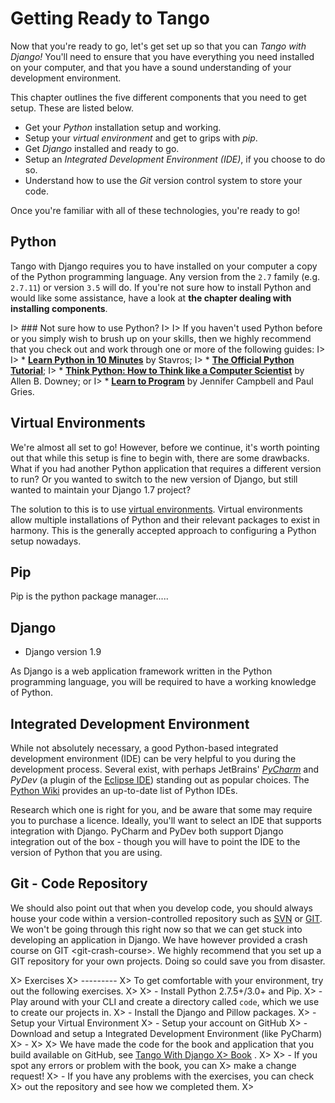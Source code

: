 Getting Ready to Tango
======================
Now that you're ready to go, let's get set up so that you can *Tango with Django!* You'll need to ensure that you have everything you need installed on your computer, and that you have a sound understanding of your development environment. 

This chapter outlines the five different components that you need to get setup. These are listed below.

* Get your *Python* installation setup and working.
* Setup your *virtual environment* and get to grips with *pip*.
* Get *Django* installed and ready to go.
* Setup an *Integrated Development Environment (IDE)*, if you choose to do so.
* Understand how to use the *Git* version control system to store your code.

Once you're familiar with all of these technologies, you're ready to go!

Python
------
Tango with Django requires you to have installed on your computer a copy of the Python programming language. Any version from the `2.7` family (e.g. `2.7.11`) or version `3.5` will do. If you're not sure how to install Python and would like some assistance, have a look at **the chapter dealing with installing components**.

I> ### Not sure how to use Python?
I>
I> If you haven't used Python before or you simply wish to brush up on your skills, then we highly recommend that you check out and work through one or more of the following guides:
I> 
I> * [**Learn Python in 10 Minutes**](http://www.korokithakis.net/tutorials/python/) by Stavros;
I> * [**The Official Python Tutorial**](http://docs.python.org/2/tutorial/);
I> * [**Think Python: How to Think like a Computer Scientist**](http://www.greenteapress.com/thinkpython/) by Allen B. Downey; or
I> * [**Learn to Program**](https://www.coursera.org/course/programming1) by Jennifer Campbell and Paul Gries.


Virtual Environments
---------------------

We're almost all set to go! However, before we continue, it's worth
pointing out that while this setup is fine to begin with, there are some
drawbacks. What if you had another Python application that requires a
different version to run? Or you wanted to switch to the new version of
Django, but still wanted to maintain your Django 1.7 project?

The solution to this is to use [virtual
environments](http://simononsoftware.com/virtualenv-tutorial/). Virtual
environments allow multiple installations of Python and their relevant
packages to exist in harmony. This is the generally accepted approach to
configuring a Python setup nowadays.

Pip
---

Pip is the python package manager.....

Django
------

-   Django version 1.9

As Django is a web application framework written in the Python
programming language, you will be required to have a working knowledge
of Python. 


Integrated Development Environment
----------------------------------

While not absolutely necessary, a good Python-based integrated
development environment (IDE) can be very helpful to you during the
development process. Several exist, with perhaps JetBrains'
[*PyCharm*](http://www.jetbrains.com/pycharm/) and *PyDev* (a plugin of
the [Eclipse IDE](http://www.eclipse.org/downloads/)) standing out as
popular choices. The [Python
Wiki](http://wiki.python.org/moin/IntegratedDevelopmentEnvironments)
provides an up-to-date list of Python IDEs.

Research which one is right for you, and be aware that some may require
you to purchase a licence. Ideally, you'll want to select an IDE that
supports integration with Django. PyCharm and PyDev both support Django
integration out of the box - though you will have to point the IDE to
the version of Python that you are using.

Git - Code Repository
---------------------
We should also point out that when you develop code, you should always
house your code within a version-controlled repository such as
[SVN](http://subversion.tigris.org/) or [GIT](http://git-scm.com/). We
won't be going through this right now so that we can get stuck into
developing an application in Django. We have however provided a
crash course on GIT \<git-crash-course\>. We highly recommend that you
set up a GIT repository for your own projects. Doing so could save you
from disaster.

X> Exercises
X> ---------
X> To get comfortable with your environment, try out the following exercises.
X> 
X> -   Install Python 2.7.5+/3.0+ and Pip.
X> -   Play around with your CLI and create a directory called `code`,    which we use to create our projects in.
X>  -   Install the Django and Pillow packages.
X>  -   Setup your Virtual Environment
X>  -   Setup your account on GitHub
X>  -   Download and setup a Integrated Development Environment (like
    PyCharm)
X> -
X> 
X>     We have made the code for the book and application that you build available on GitHub, see [Tango With Django 
X>  Book](https://github.com/leifos/tango_with_django_19) .
X> 
X>    -   If you spot any errors or problem with the book, you can
X>             make a change request!
X>         -   If you have any problems with the exercises, you can check
X>             out the repository and see how we completed them.
X> 

